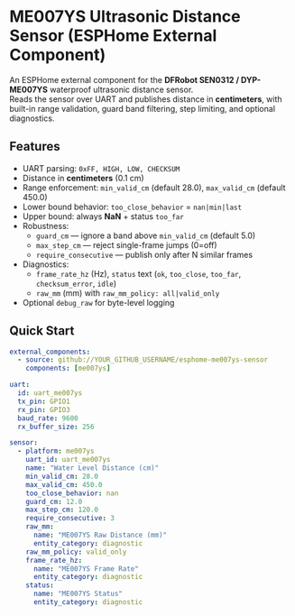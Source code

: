 # ME007YS Ultrasonic Distance Sensor (ESPHome External Component)

An ESPHome external component for the **DFRobot SEN0312 / DYP-ME007YS** waterproof ultrasonic distance sensor.  
Reads the sensor over UART and publishes distance in **centimeters**, with built-in range validation, guard band filtering, step limiting, and optional diagnostics.

## Features
- UART parsing: `0xFF, HIGH, LOW, CHECKSUM`
- Distance in **centimeters** (0.1 cm)
- Range enforcement: `min_valid_cm` (default 28.0), `max_valid_cm` (default 450.0)
- Lower bound behavior: `too_close_behavior` = `nan|min|last`
- Upper bound: always **NaN** + status `too_far`
- Robustness:
  - `guard_cm` — ignore a band above `min_valid_cm` (default 5.0)
  - `max_step_cm` — reject single-frame jumps (0=off)
  - `require_consecutive` — publish only after N similar frames
- Diagnostics:
  - `frame_rate_hz` (Hz), `status` text (`ok`, `too_close`, `too_far`, `checksum_error`, `idle`)
  - `raw_mm` (mm) with `raw_mm_policy: all|valid_only`
- Optional `debug_raw` for byte-level logging

## Quick Start
```yaml
external_components:
  - source: github://YOUR_GITHUB_USERNAME/esphome-me007ys-sensor
    components: [me007ys]

uart:
  id: uart_me007ys
  tx_pin: GPIO1
  rx_pin: GPIO3
  baud_rate: 9600
  rx_buffer_size: 256

sensor:
  - platform: me007ys
    uart_id: uart_me007ys
    name: "Water Level Distance (cm)"
    min_valid_cm: 28.0
    max_valid_cm: 450.0
    too_close_behavior: nan
    guard_cm: 12.0
    max_step_cm: 120.0
    require_consecutive: 3
    raw_mm:
      name: "ME007YS Raw Distance (mm)"
      entity_category: diagnostic
    raw_mm_policy: valid_only
    frame_rate_hz:
      name: "ME007YS Frame Rate"
      entity_category: diagnostic
    status:
      name: "ME007YS Status"
      entity_category: diagnostic
